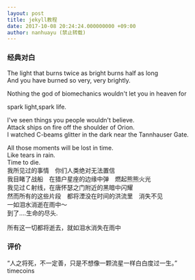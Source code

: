 ```yaml
---
layout: post
title: jekyll教程
date: 2017-10-08 20:24:24.000000000 +09:00
author: nanhuayu (禁止转载)
---
```


### 经典对白
The light that burns twice as bright burns half as long   
And you have burned so very, very brightly.   

Nothing the god of biomechanics wouldn't let you in heaven for   

spark light,spark life.   

I've seen things you people wouldn't believe.   
Attack ships on fire off the shoulder of Orion.   
I watched C-beams glitter in the dark near the Tannhauser Gate.   

All those moments will be lost in time.   
Like tears in rain.   
Time to die.   
我所见过的事情　你们人类绝对无法置信   
我目睹了战船　在猎户星座的边缘中弹　燃起熊熊火光   
我见过Ｃ射线，在唐怀瑟之门附近的黑暗中闪耀   
然而所有的这些片段　都将湮没在时间的洪流里　消失不见   
一如泪水消逝在雨中～   
到了....生命的尽头.   

所有这一切都将逝去，就如泪水消失在雨中   

### 评价
“人之将死，不一定善，只是不想像一颗流星一样白白度过一生。”   
timecoins
